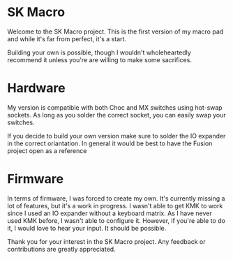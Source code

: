 # SK Macro

Welcome to the SK Macro project. This is the first version of my macro pad and while it's far from perfect, it's a start.

Building your own is possible, though I wouldn't wholeheartedly recommend it unless you're are willing to make some sacrifices. 

# Hardware

My version is compatible with both Choc and MX switches using hot-swap sockets. As long as you solder the correct socket, you can easily swap your switches.

If you decide to build your own version make sure to solder the IO expander in the correct oriantation. In general it would be best to have the Fusion project open as a reference

# Firmware

In terms of firmware, I was forced to create my own. It's currently missing a lot of features, but it's a work in progress. I wasn't able to get KMK to work since I used an IO expander without a keyboard matrix. As I have never used KMK before, I wasn't able to configure it. However, if you're able to do it, I would love to hear your input. It should be possible.

Thank you for your interest in the SK Macro project. Any feedback or contributions are greatly appreciated.